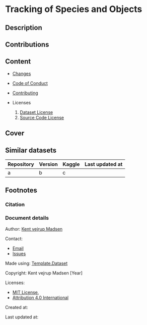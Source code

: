 # Tracking of Species and Objects

## Description

## Contributions


## Content
* [Changes](changelog.md)
* [Code of Conduct](code_of_conduct.md)
* [Contributing](contributing.md)

* Licenses
    1. [Dataset License](License.md)
    2. [Source Code License](sourcecode_license.md)


## Cover


## Similar datasets
| Repository | Version | Kaggle | Last updated at |
|------------|---------|--------|-----------------|
| a          | b       | c      |                 |


## Footnotes
### Citation


### Document details
Author: [Kent vejrup Madsen](https://github.com/KentVejrupMadsen)

Contact: 
* [Email](mailTo:Kent.vejrup.madsen@designermadsen.dk)
* [Issues](.)

Made using: [Template.Dataset](https://github.com/KentVejrupMadsen/template.dataset)

Copyright: Kent vejrup Madsen [Year]

Licenses:
* [MIT License](.),
* [Attribution 4.0 International](link)

Created at:

Last updated at:
